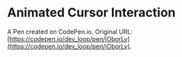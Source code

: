 # Animated Cursor Interaction

A Pen created on CodePen.io. Original URL: [https://codepen.io/dev_loop/pen/jOborLv](https://codepen.io/dev_loop/pen/jOborLv).

